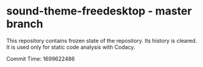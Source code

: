 # sound-theme-freedesktop - master branch

This repository contains frozen state of the repository.
Its history is cleared. It is used only for static code
analysis with Codacy.

Commit Time: 1699622486